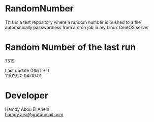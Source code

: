 # RandomNumber    
This is a test repository where a random number is pushed to a file automatically passwordless from a cron job in my Linux CentOS server    
# Random Number of the last run   
7519
      
Last update (GMT +1)    
11/02/20 04:00:01
# Developer    
Hamdy Abou El Anein   
hamdy.aea@protonmail.com
